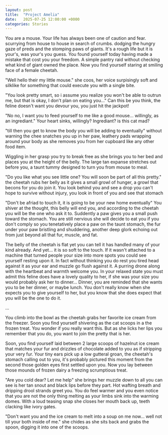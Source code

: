 ```yaml
---
layout: post
title:  "Project Amelia"
date:   2025-07-25 12:00:00 +0000
categories: Stories
---
```



You are a mouse. Your life has always been one of caution and fear. scurrying from house to house in search of crumbs. dodging the hungry gaze of preds and the stomping paws of giants. It's a rough life but it is your's, was your's you guess. You found yourself today having made a mistake that cost you your freedom. A simple pantry raid without checking what kind of giant owned the place. Now you find yourself staring at smiling face of a female cheetah.

"Well hello their my little mouse." she coos, her voice surpisingly soft and silklike for something that could execute you with a single bite. 

"You look pretty smart, so i assume you realize you won't be able to outrun me, but that is okay, I don't plan on eating you..." Can this be you think, the feline doesn't want you devour you, you just hit the jackpot! 

"No no, I want you to feed yourself to me like a good mouse... willingly, as an ingrediant." Your heart sinks, willingly? Ingrediant? is this cat mad? 

"till then you get to know the body you will be adding to eventually" without warning the chee snatches you up in her paw, leathery pads wrapping around your body as she removes you from her cupboard like any other food item.

Wiggling in her grasp you try to break free as she brings you to her bed and places you at the height of the belly. The large tan expanse stretches out before you, a taunt tummy designed to turn you from mouse to meal. 

"Do you like what you see little one? You will soon be part of all this pretty." the cheetah rubs her belly as it gives a small growl of hunger, a growl that becons for you do join it. You look behind you and see a drop you can't hope to survive without injury, you look in front of you and see that stomach

"Don't be afriad to touch it, it is going to be your new home eventually" You shiver at the thought, this belly will end you, and according to the cheetah you will be the one who ask it to. Suddently a paw gives you a small push toward the stomach. You are still nervious she will decide to eat you if you don't comply so you tenetatively place a paw on the taunt stomach, the fur under your paw bristling and shuddering, another deep glork echoing out from just beyond all that fur, muscle, and fat.

The belly of the cheetah is flat yet you can tell it has handled many of your kind already. And yet... it is so soft to the touch. If it wasn't attached to a machine that turned people your size into more spots you could see yourself resting upon it. In fact without thinking you do rest you tired head against it as your ear and muzzle go flush against it. A purring drone along with the heartbeat and warmth welcome you. In your relaxed state you must admit this feline does have a lovely quality to her, if she was your size you would probably ask her to dinner... Dinner, you are reminded that she wants you to be her dinner, or maybe lunch. You don't really know when she expects you to give yourself to her, but you know that she does expect that you will be the one to do it.


...

You climb into the bowl as the cheetah grabs her favorite ice cream from the freezer. Soon you find yourself shivering as the cat scoops in a the frozen treat. You wonder if you really want this. But as she licks her lips you remember that you do, you want to join the pretty that is her.

Soon, you find yourself laid between 2 large scoops of hazelnut ice cream that matches your fur and drizzles of chocolate added to you as if stripping your very fur. Your tiny ears pick up a low gutteral groan, the cheetah's stomach calling out to you, it's probably pictured this moment from the second those golden eyes first settled upon you. Now you lay between those mounds of frozen dairy a freezing scrumptious treat.

"Are you cold dear? Let me help" she brings her muzzle down to all you can see is her tan snout and black lips before they part. Hot wafting breath and dripping drool strands greet you. You do feel warmer and you even notice that you are not the only thing melting as your limbs sink into the warming domes. With a loud teasing snap she closes her mouth back up, teeth clacking like ivory gates.

"Don't want you and the ice cream to melt into a soup on me now... well not till your both inside of me." she chides as she sits back and grabs the spoon, digging it into one of the scoops.  
